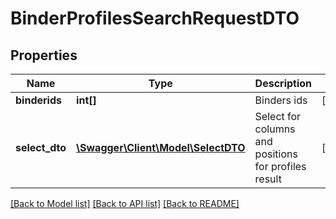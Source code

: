 # BinderProfilesSearchRequestDTO

## Properties
Name | Type | Description | Notes
------------ | ------------- | ------------- | -------------
**binderids** | **int[]** | Binders ids | [optional] 
**select_dto** | [**\Swagger\Client\Model\SelectDTO**](SelectDTO.md) | Select for columns and positions for profiles result | [optional] 

[[Back to Model list]](../README.md#documentation-for-models) [[Back to API list]](../README.md#documentation-for-api-endpoints) [[Back to README]](../README.md)


